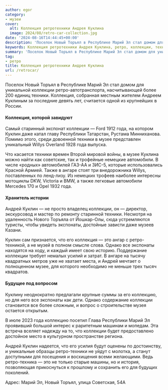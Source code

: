 ```yaml
---
author: egor
category:
- музеи
cover:
  alt: Коллекция ретротехники Андрея Куклина
  image: 2024/08/retro-car-collection.jpg
date: '2024-08-16T14:44:45+00:00'
description: 'Поселок Новый Торъял в Республике Марий Эл стал домом для уникальной коллекции ретро-автотранспорта, насчитывающей более 200 единиц техники. Коллекция,...'
keywords: Коллекция ретротехники Андрея Куклина, ретро, коллекции, техники, года, куклин, марий, коллекция, музее, андрей, экспонаты, новый, торъял, республики, willys, автомобили
summary: 'Поселок Новый Торъял в Республике Марий Эл стал домом для уникальной коллекции ретро-автотранспорта, насчитывающей более 200 единиц техники. Коллекция,...'
tag:
- ретро
title: Коллекция ретротехники Андрея Куклина
url: /retrocar/
---
```


Поселок Новый Торъял в Республике Марий Эл стал домом для уникальной коллекции ретро-автотранспорта, насчитывающей более 200 единиц техники. Коллекция, собранная местным жителем Андреем Куклиным за последние девять лет, считается одной из крупнейших в России.

#### Коллекция, которой завидуют

Самый старинный экспонат коллекции — Ford 1912 года, на котором Куклин даже катал главу Республики Татарстан, Рустама Минниханова. Помимо этого, среди довоенной техники в музее представлен уникальный Willys Overland 1928 года выпуска.

Что касается техники времен Второй мировой войны, в музее Куклина можно найти как советские, так и трофейные немецкие автомобили. В числе «родных» автомобилей ГАЗ-АА и ЗИС-5, которые использовались Красной Армией. Также в ангаре стоят три внедорожника Willys, поставленных по ленд-лизу. Из немецких трофеев наиболее интересны мотоциклы DKW, Victoria и BMW, а также легковые автомобили Mercedes 170 и Opel 1932 года.

#### Хранитель истории

Андрей Куклин — не просто владелец коллекции, он — директор, экскурсовод и мастер по ремонту старинной техники. Несмотря на удаленность Нового Торъяла от Йошкар-Олы, сюда устремляются туристы, чтобы увидеть экспонаты, достойные зависти даже музеев Казани.

Куклин сам признается, что его коллекция — это ангар с ретро-техникой, а не музей в полном смысле слова. Однако все экспонаты находятся на ходу, и каждый имеет свою историю. Поддержание коллекции требует немалых усилий и затрат. В ангаре на тысячу квадратных метров уже не хватает места, и Андрей мечтает о полноценном музее, для которого необходимо не меньше трех тысяч квадратов.

#### Будущее под вопросом

Куклину неоднократно предлагали крупные суммы за его коллекцию, но для него все экспонаты как дети. Однако содержание коллекции становится все более сложным, и вопрос о строительстве музея остается открытым.

В июле 2023 года коллекцию посетил Глава Республики Марий Эл проявивший большой интерес к раритетным машинам и мопедам. Эта встреча вселяет надежду на то, что коллекции будет предоставлено достойное место в культурном пространстве региона.

Андрей Куклин надеется, что его усилия будут оценены по достоинству, и уникальные образцы ретро-техники не уйдут с молотка, а станут доступными для посещения и восхищения всеми желающими. Ведь ретро-техника — это не только старые машины, но и история, позволяющая прикоснуться к прошлому и сохранить его для будущих поколений.

Адрес: Марий Эл, Новый Торъял, улица Советская, 54А